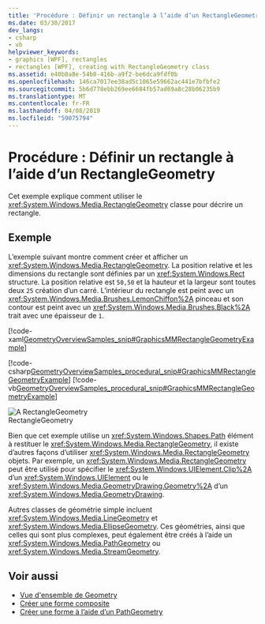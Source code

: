 ```yaml
---
title: 'Procédure : Définir un rectangle à l’aide d’un RectangleGeometry'
ms.date: 03/30/2017
dev_langs:
- csharp
- vb
helpviewer_keywords:
- graphics [WPF], rectangles
- rectangles [WPF], creating with RectangleGeometry class
ms.assetid: e40b8a8e-54b8-416b-a9f2-be6dca9fdf0b
ms.openlocfilehash: 146ca7017ee38ad5c1065e59662ac441e7bfbfe2
ms.sourcegitcommit: 5b6d778ebb269ee6684fb57ad69a8c28b06235b9
ms.translationtype: MT
ms.contentlocale: fr-FR
ms.lasthandoff: 04/08/2019
ms.locfileid: "59075794"
---
```

# <a name="how-to-define-a-rectangle-using-a-rectanglegeometry"></a>Procédure : Définir un rectangle à l’aide d’un RectangleGeometry
Cet exemple explique comment utiliser le <xref:System.Windows.Media.RectangleGeometry> classe pour décrire un rectangle.  
  
## <a name="example"></a>Exemple  
 L’exemple suivant montre comment créer et afficher un <xref:System.Windows.Media.RectangleGeometry>.  La position relative et les dimensions du rectangle sont définies par un <xref:System.Windows.Rect> structure. La position relative est `50,50` et la hauteur et la largeur sont toutes deux `25` création d’un carré. L’intérieur du rectangle est peint avec un <xref:System.Windows.Media.Brushes.LemonChiffon%2A> pinceau et son contour est peint avec un <xref:System.Windows.Media.Brushes.Black%2A> trait avec une épaisseur de `1`.  
  
 [!code-xaml[GeometryOverviewSamples_snip#GraphicsMMRectangleGeometryExample](~/samples/snippets/csharp/VS_Snippets_Wpf/GeometryOverviewSamples_snip/CS/GeometryExamples.xaml#graphicsmmrectanglegeometryexample)]  
  
 [!code-csharp[GeometryOverviewSamples_procedural_snip#GraphicsMMRectangleGeometryExample](~/samples/snippets/csharp/VS_Snippets_Wpf/GeometryOverviewSamples_procedural_snip/CSharp/GeometryExamples.cs#graphicsmmrectanglegeometryexample)]
 [!code-vb[GeometryOverviewSamples_procedural_snip#GraphicsMMRectangleGeometryExample](~/samples/snippets/visualbasic/VS_Snippets_Wpf/GeometryOverviewSamples_procedural_snip/visualbasic/geometryexamples.vb#graphicsmmrectanglegeometryexample)]  
  
 ![A RectangleGeometry](./media/graphicsmm-rectangle.gif "graphicsmm_rectangle")  
RectangleGeometry  
  
 Bien que cet exemple utilise un <xref:System.Windows.Shapes.Path> élément à restituer le <xref:System.Windows.Media.RectangleGeometry>, il existe d’autres façons d’utiliser <xref:System.Windows.Media.RectangleGeometry> objets. Par exemple, un <xref:System.Windows.Media.RectangleGeometry> peut être utilisé pour spécifier le <xref:System.Windows.UIElement.Clip%2A> d’un <xref:System.Windows.UIElement> ou le <xref:System.Windows.Media.GeometryDrawing.Geometry%2A> d’un <xref:System.Windows.Media.GeometryDrawing>.  
  
 Autres classes de géométrie simple incluent <xref:System.Windows.Media.LineGeometry> et <xref:System.Windows.Media.EllipseGeometry>. Ces géométries, ainsi que celles qui sont plus complexes, peut également être créés à l’aide un <xref:System.Windows.Media.PathGeometry> ou <xref:System.Windows.Media.StreamGeometry>.  
  
## <a name="see-also"></a>Voir aussi

- [Vue d'ensemble de Geometry](geometry-overview.md)
- [Créer une forme composite](how-to-create-a-composite-shape.md)
- [Créer une forme à l’aide d’un PathGeometry](how-to-create-a-shape-by-using-a-pathgeometry.md)
